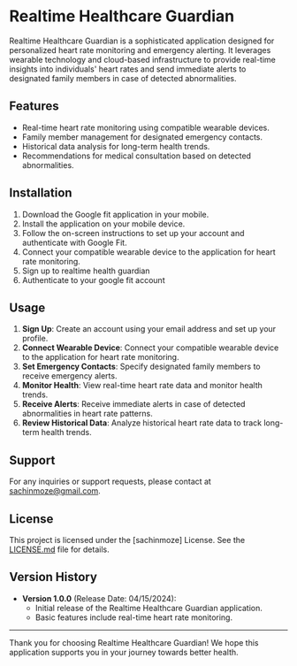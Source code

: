 # Realtime Healthcare Guardian

Realtime Healthcare Guardian is a sophisticated application designed for personalized heart rate monitoring and emergency alerting. It leverages wearable technology and cloud-based infrastructure to provide real-time insights into individuals' heart rates and send immediate alerts to designated family members in case of detected abnormalities.

## Features

- Real-time heart rate monitoring using compatible wearable devices.
- Family member management for designated emergency contacts.
- Historical data analysis for long-term health trends.
- Recommendations for medical consultation based on detected abnormalities.

## Installation

1. Download the Google fit application in your mobile.
2. Install the application on your mobile device.
3. Follow the on-screen instructions to set up your account and authenticate with Google Fit.
4. Connect your compatible wearable device to the application for heart rate monitoring.
5. Sign up to realtime health guardian
6. Authenticate to your google fit account

## Usage

1. **Sign Up**: Create an account using your email address and set up your profile.
2. **Connect Wearable Device**: Connect your compatible wearable device to the application for heart rate monitoring.
3. **Set Emergency Contacts**: Specify designated family members to receive emergency alerts.
4. **Monitor Health**: View real-time heart rate data and monitor health trends.
5. **Receive Alerts**: Receive immediate alerts in case of detected abnormalities in heart rate patterns.
6. **Review Historical Data**: Analyze historical heart rate data to track long-term health trends.

## Support

For any inquiries or support requests, please contact at [sachinmoze@gmail.com](mailto:sachinmoze@gmail.com).

## License

This project is licensed under the [sachinmoze] License. See the [LICENSE.md](LICENSE.md) file for details.

## Version History

- **Version 1.0.0** (Release Date: 04/15/2024):
  - Initial release of the Realtime Healthcare Guardian application.
  - Basic features include real-time heart rate monitoring.
---
Thank you for choosing Realtime Healthcare Guardian! We hope this application supports you in your journey towards better health.
